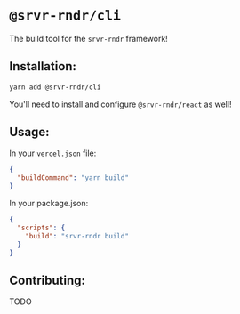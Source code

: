 # `@srvr-rndr/cli`

The build tool for the `srvr-rndr` framework!

## Installation:

```sh
yarn add @srvr-rndr/cli
```

You'll need to install and configure `@srvr-rndr/react` as well!

## Usage:

In your `vercel.json` file:

```json
{
  "buildCommand": "yarn build"
}
```

In your package.json:

```json
{
  "scripts": {
    "build": "srvr-rndr build"
  }
}
```

## Contributing:

TODO
